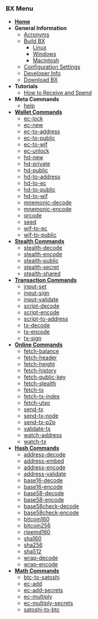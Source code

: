 ### BX Menu
* **[Home](Home)**
* **General Information**
  * [Acronyms](Acronyms)
  * [Build BX](https://github.com/libbitcoin/libbitcoin-explorer/blob/master/README.md#installation)
    * [Linux](https://github.com/libbitcoin/libbitcoin-explorer/blob/master/README.md#debianubuntu)
    * [Windows](https://github.com/libbitcoin/libbitcoin-explorer/blob/master/README.md#windows)
    * [Macintosh](https://github.com/libbitcoin/libbitcoin-explorer/blob/master/README.md#macintosh)
  * [Configuration Settings](Using-Configuration-Settings)
  * [Developer Info](https://github.com/libbitcoin/libbitcoin-explorer/blob/master/README.md#bitcoin-explorer)
  * [Download BX](Download)
* **Tutorials**
  * [How to Receive and Spend](How-to-Receive-and-Spend)
* **Meta Commands**
  * [help](bx-help)
* **[Wallet Commands](Wallet-Commands)**
  * [ec-lock](bx-ec-lock)
  * [ec-new](bx-ec-new)
  * [ec-to-address](bx-ec-to-address)
  * [ec-to-public](bx-ec-to-public)
  * [ec-to-wif](bx-ec-to-wif)
  * [ec-unlock](bx-ec-unlock)
  * [hd-new](bx-hd-new)
  * [hd-private](bx-hd-private)
  * [hd-public](bx-hd-public)
  * [hd-to-address](bx-hd-to-address)
  * [hd-to-ec](bx-hd-to-ec)
  * [hd-to-public](bx-hd-to-public)
  * [hd-to-wif](bx-hd-to-wif)
  * [mnemonic-decode](bx-mnemonic-decode)
  * [mnemonic-encode](bx-mnemonic-encode)
  * [qrcode](bx-qrcode)
  * [seed](bx-seed)
  * [wif-to-ec](bx-wif-to-ec)
  * [wif-to-public](bx-wif-to-public)
* **[Stealth Commands](Stealth-Commands)**
  * [stealth-decode](bx-stealth-decode)
  * [stealth-encode](bx-stealth-encode)
  * [stealth-public](bx-stealth-public)
  * [stealth-secret](bx-stealth-secret)
  * [stealth-shared](bx-stealth-shared)
* **[Transaction Commands](Transaction-Commands)**
  * [input-set](bx-input-set)
  * [input-sign](bx-input-sign)
  * [input-validate](bx-input-validate)
  * [script-decode](bx-script-decode)
  * [script-encode](bx-script-encode)
  * [script-to-address](bx-script-to-address)
  * [tx-decode](bx-tx-decode)
  * [tx-encode](bx-tx-encode)
  * [tx-sign](bx-tx-sign)
* **[Online Commands](Online-Commands)**
  * [fetch-balance](bx-fetch-balance)
  * [fetch-header](bx-fetch-header)
  * [fetch-height](bx-fetch-height)
  * [fetch-history](bx-fetch-history)
  * [fetch-public-key](bx-fetch-public-key)
  * [fetch-stealth](bx-fetch-stealth)
  * [fetch-tx](bx-fetch-tx)
  * [fetch-tx-index](bx-fetch-tx-index)
  * [fetch-utxo](bx-fetch-utxo)
  * [send-tx](bx-send-tx)
  * [send-tx-node](bx-send-tx-node)
  * [send-tx-p2p](bx-send-tx-p2p)
  * [validate-tx](bx-validate-tx)
  * [watch-address](bx-watch-address)
  * [watch-tx](bx-watch-tx)
* **[Hash Commands](Hash-Commands)**
  * [address-decode](bx-address-decode)
  * [address-embed](bx-address-embed)
  * [address-encode](bx-address-encode)
  * [address-validate](bx-address-validate)
  * [base16-decode](bx-base16-decode)
  * [base16-encode](bx-base16-encode)
  * [base58-decode](bx-base58-decode)
  * [base58-encode](bx-base58-encode)
  * [base58check-decode](bx-base58check-decode)
  * [base58check-encode](bx-base58check-encode)
  * [bitcoin160](bx-bitcoin160)
  * [bitcoin256](bx-bitcoin256)
  * [ripemd160](bx-ripemd160)
  * [sha160](bx-sha160)
  * [sha256](bx-sha256)
  * [sha512](bx-sha512)
  * [wrap-decode](bx-wrap-decode)
  * [wrap-encode](bx-wrap-encode)
* **[Math Commands](Math-Commands)**
  * [btc-to-satoshi](bx-btc-to-satoshi)
  * [ec-add](bx-ec-add)
  * [ec-add-secrets](bx-ec-add-secrets)
  * [ec-multiply](bx-ec-multiply)
  * [ec-multiply-secrets](bx-ec-multiply-secrets)
  * [satoshi-to-btc](bx-satoshi-to-btc)